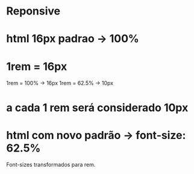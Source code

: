 # Reponsive
# html 16px padrao  ->  100%

# 1rem = 16px
  1rem  = 100%  -> 16px
  1rem =  62.5% -> 10px

# a cada 1 rem será considerado 10px

# html com novo padrão -> font-size: 62.5%

Font-sizes transformados para rem.